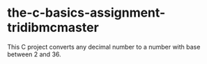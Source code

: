 # the-c-basics-assignment-tridibmcmaster

This C project converts any decimal number to a number with base between 2 and 36.



